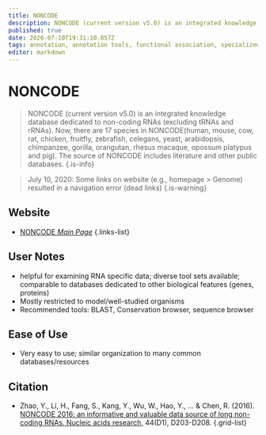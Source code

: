 ```yaml
---
title: NONCODE
description: NONCODE (current version v5.0) is an integrated knowledge database dedicated to non-coding RNAs (excluding tRNAs and rRNAs). 
published: true
date: 2020-07-10T19:31:10.857Z
tags: annotation, annotation tools, functional association, specialized search, rna, database, functional annotation, non-coding
editor: markdown
---
```


# NONCODE

> NONCODE (current version v5.0) is an integrated knowledge database dedicated to non-coding RNAs (excluding tRNAs and rRNAs). Now, there are 17 species in NONCODE(human, mouse, cow, rat, chicken, fruitfly, zebrafish, celegans, yeast, arabidopsis, chimpanzee, gorilla, orangutan, rhesus macaque, opossum platypus and pig). The source of NONCODE includes literature and other public databases.
{.is-info}
 
 > July 10, 2020: Some links on website (e.g., homepage > Genome) resulted in a navigation error (dead links)
 {.is-warning}
 
## Website 

- [NONCODE *Main Page*](http://www.noncode.org/index.php)
 {.links-list}

## User Notes
- helpful for examining RNA specific data; diverse tool sets available; comparable to databases dedicated to other biological features (genes, proteins)
- Mostly restricted to model/well-studied organisms
- Recommended tools: BLAST, Conservation browser, sequence browser



## Ease of Use
- Very easy to use; similar organization to many common databases/resources


## Citation 

-	Zhao, Y., Li, H., Fang, S., Kang, Y., Wu, W., Hao, Y., ... & Chen, R. (2016). [NONCODE 2016: an informative and valuable data source of long non-coding RNAs. Nucleic acids research,](https://academic.oup.com/nar/article/44/D1/D203/2503065) 44(D1), D203-D208.
{.grid-list}